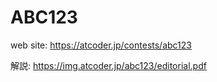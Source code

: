 # ABC123

web site:
https://atcoder.jp/contests/abc123

解説:
https://img.atcoder.jp/abc123/editorial.pdf
